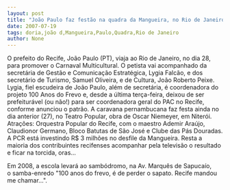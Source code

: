```yaml
---
layout: post
title: "João Paulo faz festão na quadra da Mangueira, no Rio de Janeiro, dia 28"
date: 2007-07-19
tags: doria,joão d,Mangueira,Paulo,Quadra,Rio de Janeiro
author: None
---
```

O prefeito do Recife, Jo&atilde;o Paulo (PT), viaja ao Rio de Janeiro, no dia 28, para promover o Carnaval Multicultural.
O petista vai acompanhado da secret&aacute;ria de Gest&atilde;o e Comunica&ccedil;&atilde;o Estrat&eacute;gica, Lygia Falc&atilde;o, e dos secret&aacute;rio de Turismo, Samuel Oliveira, e de Cultura, Jo&atilde;o Roberto Peixe. 
Lygia, fiel escudeira de Jo&atilde;o Paulo, al&eacute;m de secret&aacute;ria, &eacute; coordenadora do projeto 100 Anos do Frevo e, desde a &uacute;ltima ter&ccedil;a-feira, deixou de ser prefeitur&aacute;vel (ou n&atilde;o!) para ser coordenadora geral do PAC no Recife, conforme anunciou o patr&atilde;o.
A caravana pernambucana faz festa ainda no dia anterior (27), no Teatro Popular, obra de Oscar Niemeyer, em Niter&oacute;i. Atra&ccedil;&otilde;es: Orquestra Popular do Recife, com o maestro Ademir Ara&uacute;jo, Claudionor Germano, Bloco Batutas de S&atilde;o Jos&eacute; e Clube das P&aacute;s Douradas.
A PCR est&aacute; investindo&nbsp;R$ 3 milh&otilde;es no&nbsp;desfile da Mangueira. Resta&nbsp;a maioria dos contribuintes recifenses acompanhar pela televis&atilde;o o resultado e ficar na torcida, oras...

Em 2008, a escola levar&aacute; ao samb&oacute;dromo, na&nbsp;Av. Marqu&ecirc;s de Sapuca&iacute;o, o&nbsp;samba-enredo &quot;100 anos do frevo, &eacute; de perder o sapato. Recife mandou me chamar...&quot;.
 